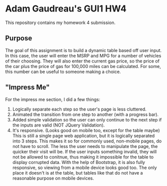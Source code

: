 # Adam Gaudreau's GUI1 HW4
This repository contains my homework 4 submission.

## Purpose
The goal of this assignment is to build a dynamic table based off user input. In this case, the user will enter
the MSRP and MPG for a number of vehicles of their choosing. They will also enter the current gas price, so the
price of the car plus the price of gas for 100,000 miles can be calculated. For some, this number can be useful
to someone making a choice.

## "Impress Me"
For the impress me section, I did a few things:
1. Logically separate each step so the user's page is less cluttered.
2. Animated the transition from one step to another (with a progress bar).
3. Added simple validation so the user can only continue to the next step if the inputs are valid (NOT JQuery Validation).
4. It's responsive. (Looks good on mobile too, except for the table maybe)
This is still a single page web application, but it is logically separated into 3 steps. This makes it so for commonly
used, non-mobile pages, do not have to scroll. The less the user needs to manipulate the page, the quicker their visit
will be. If the user inputs something invalid, they will not be allowed to conitnue, thus making it impossible for the
table to display corrupted data. With the help of Bootstrap, it is also fully responsive, so viewing from a mobile device
looks good too. The only place it doesn't is at the table, but tables like that do not have a reasonable purpose on mobile
devices.
